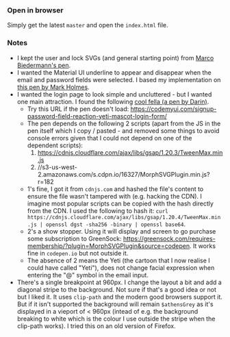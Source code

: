 ### Open in browser

Simply get the latest `master` and open the `index.html` file.

### Notes

*   I kept the user and lock SVGs (and general starting point) from [Marco Biedermann's pen](https://codepen.io/marcobiedermann/pen/Fybpf).
*   I wanted the Material UI underline to appear and disappear when the email and password fields were selected. I based my implementation on [this pen by Mark Holmes](https://codepen.io/SMLMRKHLMS/pen/qxtDw).
*   I wanted the login page to look simple and uncluttered - but I wanted one main attraction. I found the following [cool fella (a pen by Darin)](https://codepen.io/dsenneff/pen/2d338b0adf97472ebc5d473cf1fa910b).
    *   Try this URL if the pen doesn't load: https://codemyui.com/signup-password-field-reaction-yeti-mascot-login-form/
    *   The pen depends on the following 2 scripts (apart from the JS in the pen itself which I copy / pasted - and removed some things to avoid console errors given that I could not depend on one of the dependent scripts):
        1.  https://cdnjs.cloudflare.com/ajax/libs/gsap/1.20.3/TweenMax.min.js
        2.  //s3-us-west-2.amazonaws.com/s.cdpn.io/16327/MorphSVGPlugin.min.js?r=182
    *   1's fine, I got it from `cdnjs.com` and hashed the file's content to ensure the file wasn't tampered with (e.g. hacking the CDN). I imagine most popular scripts can be copied with the hash directly from the CDN. I used the following to hash it: `curl https://cdnjs.cloudflare.com/ajax/libs/gsap/1.20.4/TweenMax.min.js | openssl dgst -sha256 -binary | openssl base64`.
    *   2's a show stopper. Using it will display and screen to go purchase some subscription to GreenSock: https://greensock.com/requires-membership/?plugin=MorphSVGPlugin&source=codepen. It works fine in `codepen.io` but not outside it.
    *   The absence of 2 means the Yeti (the cartoon that I now realise I could have called "Yeti"), does not change facial expression when entering the "@" symbol in the email input.
*   There's a single breakpoint at 960px. I change the layout a bit and add a diagonal stripe to the background. Not sure if that's a good idea or not but I liked it. It uses `clip-path` and the modern good browsers support it. But if it isn't supported the background will remain `$athensGrey` as it's displayed in a vieport of < 960px (intead of e.g. the background breaking to white which is the colour I use outside the stripe when the clip-path works). I tried this on an old version of Firefox.
